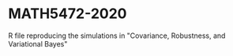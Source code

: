 # MATH5472-2020

R file reproducing the simulations in "Covariance, Robustness, and Variational Bayes"
